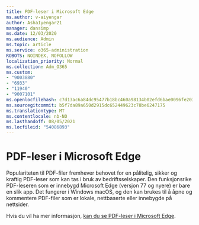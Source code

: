 ```yaml
---
title: PDF-leser i Microsoft Edge
ms.author: v-aiyengar
author: AshaIyengar21
manager: dansimp
ms.date: 12/03/2020
ms.audience: Admin
ms.topic: article
ms.service: o365-administration
ROBOTS: NOINDEX, NOFOLLOW
localization_priority: Normal
ms.collection: Adm_O365
ms.custom:
- "9003880"
- "6933"
- "11940"
- "9007101"
ms.openlocfilehash: c7d13ac6a84dc95477b18bc460a98134b02efd6bae0096fe2038da13b5e3a07d
ms.sourcegitcommit: b5f7da89a650d2915dc652449623c78be6247175
ms.translationtype: MT
ms.contentlocale: nb-NO
ms.lasthandoff: 08/05/2021
ms.locfileid: "54086893"
---
```

# <a name="pdf-reader-in-microsoft-edge"></a>PDF-leser i Microsoft Edge

Populariteten til PDF-filer fremhever behovet for en pålitelig, sikker og kraftig PDF-leser som kan tas i bruk av bedriftsselskaper. Den funksjonsrike PDF-leseren som er innebygd Microsoft Edge (versjon 77 og nyere) er bare en slik app. Det fungerer i Windows macOS, og den kan brukes til å åpne og kommentere PDF-filer som er lokale, nettbaserte eller innebygde på nettsider.

Hvis du vil ha mer informasjon, [kan du se PDF-leser i Microsoft Edge](https://go.microsoft.com/fwlink/?linkid=2140005).
